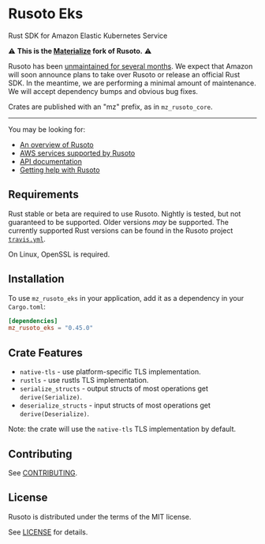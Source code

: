 
# Rusoto Eks
Rust SDK for Amazon Elastic Kubernetes Service

⚠️ **This is the [Materialize](https://materialize.com) fork of Rusoto.** ⚠️

Rusoto has been [unmaintained for several months](https://github.com/rusoto/rusoto/issues/1651).
We expect that Amazon will soon announce plans to take over Rusoto or release
an official Rust SDK. In the meantime, we are performing a minimal amount of
maintenance. We will accept dependency bumps and obvious bug fixes.

Crates are published with an "mz" prefix, as in `mz_rusoto_core`.

---

You may be looking for:

* [An overview of Rusoto][rusoto-overview]
* [AWS services supported by Rusoto][supported-aws-services]
* [API documentation][api-documentation]
* [Getting help with Rusoto][rusoto-help]

## Requirements

Rust stable or beta are required to use Rusoto. Nightly is tested, but not guaranteed to be supported. Older
versions _may_ be supported. The currently supported Rust versions can be found in the Rusoto project
[`travis.yml`](https://github.com/rusoto/rusoto/blob/master/.travis.yml).

On Linux, OpenSSL is required.

## Installation

To use `mz_rusoto_eks` in your application, add it as a dependency in your `Cargo.toml`:

```toml
[dependencies]
mz_rusoto_eks = "0.45.0"
```

## Crate Features
- `native-tls` - use platform-specific TLS implementation.
- `rustls` - use rustls TLS implementation.
- `serialize_structs` - output structs of most operations get `derive(Serialize)`.
- `deserialize_structs` - input structs of most operations get `derive(Deserialize)`.

Note: the crate will use the `native-tls` TLS implementation by default.

## Contributing

See [CONTRIBUTING][contributing].

## License

Rusoto is distributed under the terms of the MIT license.

See [LICENSE][license] for details.

[api-documentation]: https://docs.rs/mz_rusoto_eks "API documentation"
[license]: https://github.com/rusoto/rusoto/blob/master/LICENSE "MIT License"
[contributing]: https://github.com/rusoto/rusoto/blob/master/CONTRIBUTING.md "Contributing Guide"
[rusoto-help]: https://www.rusoto.org/help.html "Getting help with Rusoto"
[rusoto-overview]: https://www.rusoto.org/ "Rusoto overview"
[supported-aws-services]: https://www.rusoto.org/supported-aws-services.html "List of AWS services supported by Rusoto"
        
